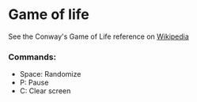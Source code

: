 # Game of life

See the Conway's Game of Life reference on [Wikipedia](https://en.wikipedia.org/wiki/Conway%27s_Game_of_Life)

### Commands:

+ Space: Randomize
+ P: Pause
+ C: Clear screen
